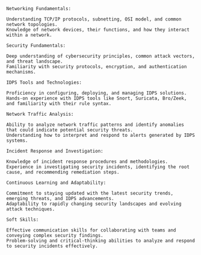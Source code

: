     Networking Fundamentals:
    
    Understanding TCP/IP protocols, subnetting, OSI model, and common network topologies.
    Knowledge of network devices, their functions, and how they interact within a network.
    
    Security Fundamentals:
    
    Deep understanding of cybersecurity principles, common attack vectors, and threat landscape.
    Familiarity with security protocols, encryption, and authentication mechanisms.
    
    IDPS Tools and Technologies:
    
    Proficiency in configuring, deploying, and managing IDPS solutions.
    Hands-on experience with IDPS tools like Snort, Suricata, Bro/Zeek, and familiarity with their rule syntax.
    
    Network Traffic Analysis:
    
    Ability to analyze network traffic patterns and identify anomalies that could indicate potential security threats.
    Understanding how to interpret and respond to alerts generated by IDPS systems.
    
    Incident Response and Investigation:
    
    Knowledge of incident response procedures and methodologies.
    Experience in investigating security incidents, identifying the root cause, and recommending remediation steps.
    
    Continuous Learning and Adaptability:
    
    Commitment to staying updated with the latest security trends, emerging threats, and IDPS advancements.
    Adaptability to rapidly changing security landscapes and evolving attack techniques.
    
    Soft Skills:
    
    Effective communication skills for collaborating with teams and conveying complex security findings.
    Problem-solving and critical-thinking abilities to analyze and respond to security incidents effectively.
